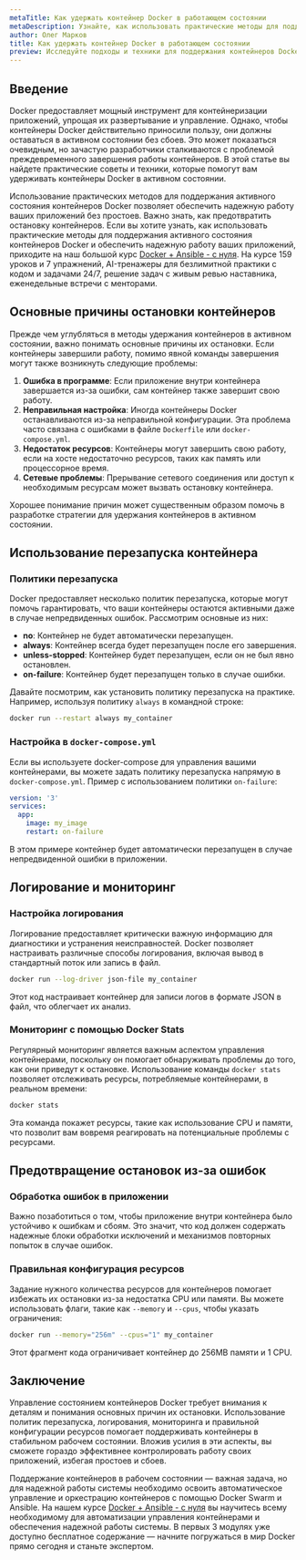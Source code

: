 ```yaml
---
metaTitle: Как удержать контейнер Docker в работающем состоянии
metaDescription: Узнайте, как использовать практические методы для поддержания активного состояния контейнеров Docker и обеспечьте надежную работу ваших приложений без простоев
author: Олег Марков
title: Как удержать контейнер Docker в работающем состоянии
preview: Исследуйте подходы и техники для поддержания контейнеров Docker в активном состоянии - примеры и объяснения помогут вам предотвратить простои и обеспечить надежность.
---
```


## Введение

Docker предоставляет мощный инструмент для контейнеризации приложений, упрощая их развертывание и управление. Однако, чтобы контейнеры Docker действительно приносили пользу, они должны оставаться в активном состоянии без сбоев. Это может показаться очевидным, но зачастую разработчики сталкиваются с проблемой преждевременного завершения работы контейнеров. В этой статье вы найдете практические советы и техники, которые помогут вам удерживать контейнеры Docker в активном состоянии.

Использование практических методов для поддержания активного состояния контейнеров Docker позволяет обеспечить надежную работу ваших приложений без простоев. Важно знать, как предотвратить остановку контейнеров. Если вы хотите узнать, как использовать практические методы для поддержания активного состояния контейнеров Docker и обеспечить надежную работу ваших приложений, приходите на наш большой курс [Docker + Ansible - с нуля](https://purpleschool.ru/course/docker). На курсе 159 уроков и 7 упражнений, AI-тренажеры для безлимитной практики с кодом и задачами 24/7, решение задач с живым ревью наставника, еженедельные встречи с менторами.

## Основные причины остановки контейнеров

Прежде чем углубляться в методы удержания контейнеров в активном состоянии, важно понимать основные причины их остановки. Если контейнеры завершили работу, помимо явной команды завершения могут также возникнуть следующие проблемы:

1. **Ошибка в программе**: Если приложение внутри контейнера завершается из-за ошибки, сам контейнер также завершит свою работу.
2. **Неправильная настройка**: Иногда контейнеры Docker останавливаются из-за неправильной конфигурации. Эта проблема часто связана с ошибками в файле `Dockerfile` или `docker-compose.yml`.
3. **Недостаток ресурсов**: Контейнеры могут завершить свою работу, если на хосте недостаточно ресурсов, таких как память или процессорное время.
4. **Сетевые проблемы**: Прерывание сетевого соединения или доступ к необходимым ресурсам может вызвать остановку контейнера.

Хорошее понимание причин может существенным образом помочь в разработке стратегии для удержания контейнеров в активном состоянии.

## Использование перезапуска контейнера

### Политики перезапуска

Docker предоставляет несколько политик перезапуска, которые могут помочь гарантировать, что ваши контейнеры остаются активными даже в случае непредвиденных ошибок. Рассмотрим основные из них:

- **no**: Контейнер не будет автоматически перезапущен.
- **always**: Контейнер всегда будет перезапущен после его завершения.
- **unless-stopped**: Контейнер будет перезапущен, если он не был явно остановлен.
- **on-failure**: Контейнер будет перезапущен только в случае ошибки. 

Давайте посмотрим, как установить политику перезапуска на практике. Например, используя политику `always` в командной строке:

```bash
docker run --restart always my_container
```

### Настройка в `docker-compose.yml`

Если вы используете docker-compose для управления вашими контейнерами, вы можете задать политику перезапуска напрямую в `docker-compose.yml`. Пример с использованием политики `on-failure`:

```yaml
version: '3'
services:
  app:
    image: my_image
    restart: on-failure
```
В этом примере контейнер будет автоматически перезапущен в случае непредвиденной ошибки в приложении.

## Логирование и мониторинг

### Настройка логирования

Логирование предоставляет критически важную информацию для диагностики и устранения неисправностей. Docker позволяет настраивать различные способы логирования, включая вывод в стандартный поток или запись в файл.

```bash
docker run --log-driver json-file my_container
```

Этот код настраивает контейнер для записи логов в формате JSON в файл, что облегчает их анализ.

### Мониторинг с помощью Docker Stats

Регулярный мониторинг является важным аспектом управления контейнерами, поскольку он помогает обнаруживать проблемы до того, как они приведут к остановке. Использование команды `docker stats` позволяет отслеживать ресурсы, потребляемые контейнерами, в реальном времени:

```bash
docker stats
```

Эта команда покажет ресурсы, такие как использование CPU и памяти, что позволит вам вовремя реагировать на потенциальные проблемы с ресурсами.

## Предотвращение остановок из-за ошибок

### Обработка ошибок в приложении

Важно позаботиться о том, чтобы приложение внутри контейнера было устойчиво к ошибкам и сбоям. Это значит, что код должен содержать надежные блоки обработки исключений и механизмов повторных попыток в случае ошибок.

### Правильная конфигурация ресурсов

Задание нужного количества ресурсов для контейнеров помогает избежать их остановки из-за недостатка CPU или памяти. Вы можете использовать флаги, такие как `--memory` и `--cpus`, чтобы указать ограничения:

```bash
docker run --memory="256m" --cpus="1" my_container
```

Этот фрагмент кода ограничивает контейнер до 256MB памяти и 1 CPU.

## Заключение

Управление состоянием контейнеров Docker требует внимания к деталям и понимания основных причин их остановки. Использование политик перезапуска, логирования, мониторинга и правильной конфигурации ресурсов помогает поддерживать контейнеры в стабильном рабочем состоянии. Вложив усилия в эти аспекты, вы сможете гораздо эффективнее контролировать работу своих приложений, избегая простоев и сбоев.

Поддержание контейнеров в рабочем состоянии — важная задача, но для надежной работы системы необходимо освоить автоматическое управление и оркестрацию контейнеров с помощью Docker Swarm и Ansible. На нашем курсе [Docker + Ansible - с нуля](https://purpleschool.ru/course/docker) вы научитесь всему необходимому для автоматизации управления контейнерами и обеспечения надежной работы системы. В первых 3 модулях уже доступно бесплатное содержание — начните погружаться в мир Docker прямо сегодня и станьте экспертом.
